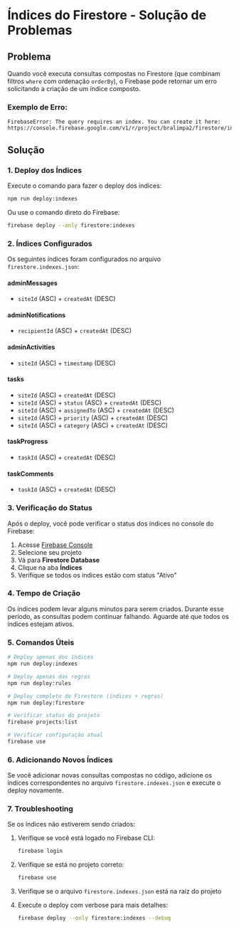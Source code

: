 # Índices do Firestore - Solução de Problemas

## Problema

Quando você executa consultas compostas no Firestore (que combinam filtros `where` com ordenação `orderBy`), o Firebase pode retornar um erro solicitando a criação de um índice composto.

### Exemplo de Erro:
```
FirebaseError: The query requires an index. You can create it here: https://console.firebase.google.com/v1/r/project/bralimpa2/firestore/indexes/...
```

## Solução

### 1. Deploy dos Índices

Execute o comando para fazer o deploy dos índices:

```bash
npm run deploy:indexes
```

Ou use o comando direto do Firebase:

```bash
firebase deploy --only firestore:indexes
```

### 2. Índices Configurados

Os seguintes índices foram configurados no arquivo `firestore.indexes.json`:

#### adminMessages
- `siteId` (ASC) + `createdAt` (DESC)

#### adminNotifications  
- `recipientId` (ASC) + `createdAt` (DESC)

#### adminActivities
- `siteId` (ASC) + `timestamp` (DESC)

#### tasks
- `siteId` (ASC) + `createdAt` (DESC)
- `siteId` (ASC) + `status` (ASC) + `createdAt` (DESC)
- `siteId` (ASC) + `assignedTo` (ASC) + `createdAt` (DESC)
- `siteId` (ASC) + `priority` (ASC) + `createdAt` (DESC)
- `siteId` (ASC) + `category` (ASC) + `createdAt` (DESC)

#### taskProgress
- `taskId` (ASC) + `createdAt` (DESC)

#### taskComments
- `taskId` (ASC) + `createdAt` (DESC)

### 3. Verificação do Status

Após o deploy, você pode verificar o status dos índices no console do Firebase:

1. Acesse [Firebase Console](https://console.firebase.google.com)
2. Selecione seu projeto
3. Vá para **Firestore Database**
4. Clique na aba **Índices**
5. Verifique se todos os índices estão com status "Ativo"

### 4. Tempo de Criação

Os índices podem levar alguns minutos para serem criados. Durante esse período, as consultas podem continuar falhando. Aguarde até que todos os índices estejam ativos.

### 5. Comandos Úteis

```bash
# Deploy apenas dos índices
npm run deploy:indexes

# Deploy apenas das regras
npm run deploy:rules

# Deploy completo do Firestore (índices + regras)
npm run deploy:firestore

# Verificar status do projeto
firebase projects:list

# Verificar configuração atual
firebase use
```

### 6. Adicionando Novos Índices

Se você adicionar novas consultas compostas no código, adicione os índices correspondentes no arquivo `firestore.indexes.json` e execute o deploy novamente.

### 7. Troubleshooting

Se os índices não estiverem sendo criados:

1. Verifique se você está logado no Firebase CLI:
   ```bash
   firebase login
   ```

2. Verifique se está no projeto correto:
   ```bash
   firebase use
   ```

3. Verifique se o arquivo `firestore.indexes.json` está na raiz do projeto

4. Execute o deploy com verbose para mais detalhes:
   ```bash
   firebase deploy --only firestore:indexes --debug
   ``` 